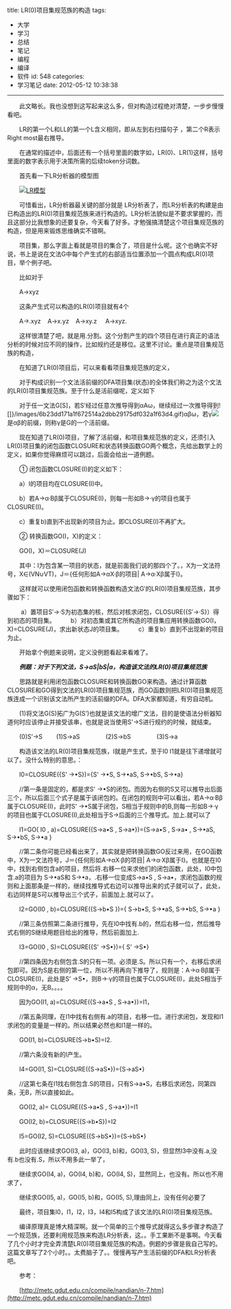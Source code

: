 title: LR(0)项目集规范族的构造
tags:
  - 大学
  - 学习
  - 总结
  - 笔记
  - 编程
  - 编译
  - 软件
id: 548
categories:
  - 学习笔记
date: 2012-05-12 10:38:38
---

　　此文略长。我也没想到这写起来这么多，但对构造过程绝对清楚，一步步慢慢看吧。

　　LR的第一个L和LL的第一个L含义相同，即从左到右扫描句子 ，第二个R表示Right most最右推导。

　　在通常的描述中，后面还有一个括号里面的数字如，LR(0)、LR(1)这样，括号里面的数字表示用于决策所需的后续token分词数。

　　首先看一下LR分析器的模型图

　　[![](/images/ "LR模型")](http://leaverimage.b0.upaiyun.com/21392_o.jpg)

　　可惜看出，LR分析器最关键的部分就是 LR分析表了，而LR分析表的构建是由已构造出的LR(0)项目集规范族来进行构造的。LR分析法貌似是不要求掌握的，而且这部分比我想象的还要复杂，今天看了好多。才勉强搞清楚这个项目集规范族的构造，但是用来锻炼思维确实不错啊。

　　项目集，那么字面上看就是项目的集合了，项目是什么呢。这个也确实不好说，书上是说在文法G中每个产生式的右部适当位置添加一个圆点构成LR(0)项目，举个例子吧。

　　比如对于

　　A-&gt;xyz

　　这条产生式可以构造的LR(0)项目就有4个

　　A-&gt;.xyz    A-&gt;x.yz    A-&gt;xy.z     A-&gt;xyz.

　　这样很清楚了吧，就是用.分割。这个分割产生的四个项目在进行真正的语法分析的时候对应不同的操作，比如规约还是移位。这里不讨论。重点是项目集规范族的构造，

　　在知道了LR(0)项目后，可以来看看项目集规范族的定义，

　　对于构成识别一个文法活前缀的DFA项目集(状态)的全体我们称之为这个文法的LR(0)项目集规范族。至于什么是活前缀呢，定义如下

　　对于任一文法G[S]，若S’经过任意次推导得到αAω，继续经过一次推导得到![]}/images/6b23dd171a1f672514a2dbb29175df032a1f63d4.gif)αβω，若γ![](/images/)是αβ的前缀，则称γ是G的一个活前缀。

　　现在知道了LR(0)项目，了解了活前缀，和项目集规范族的定义，还须引入LR(0)项目集的闭包函数CLOSURE和状态转换函数GO两个概念，先给出数学上的定义，如果你觉得麻烦可以跳过，后面会给出一道例题。

　　① 闭包函数CLOSURE(I)的定义如下：

　　a）I的项目均在CLOSURE(I)中。

　　b）若A→α·Bβ属于CLOSURE(I)，则每一形如B→·γ的项目也属于CLOSURE(I)。

　　c）重复b)直到不出现新的项目为止。即CLOSURE(I)不再扩大。

　　② 转换函数GO(I，X)的定义：

　　GO(I，X)＝CLOSURE(J)

　　其中：I为包含某一项目的状态，就是前面我们说的那四个了。，X为一文法符号，X∈(VN∪VT)，J＝{任何形如A→αX·β的项目| A→α·Xβ属于I}。

　　这样就可以使用闭包函数和转换函数构造文法G′的LR(0)项目集规范族，其步骤如下：

　　  a）置项目S′→·S为初态集的核，然后对核求闭包，CLOSURE({S′→·S}）得到初态的项目集。
　　  b）对初态集或其它所构造的项目集应用转换函数GO(I，X)=CLOSURE(J)，求出新状态J的项目集。
　　  c）重复b）直到不出现新的项目为止。

　　开始拿个例题来说明，定义没例题看起来看难了。

　　**_例题：对于下列文法，S→aS|bS|a，构造该文法的LR(0)项目集规范族_**

　　思路就是利用闭包函数CLOSURE和转换函数GO来构造。通过计算函数CLOSURE和GO得到文法的LR(0)项目集规范族，而GO函数则把LR(0)项目集规范族连成一个识别该文法所产生的活前缀的DFA。DFA大家都知道，有穷自动机。

　　(1)将文法G(S)拓广为G(S’)也就是该文法的增广文法，目的是使语法分析器知道何时应该停止并接受该串，也就是说当使用S'-&gt;S进行规约的时候，就结束。

　　(0)S’→S
　　(1)S→aS　　
　　(2)S→bS　　
　　(3)S→a

　　构造该文法的LR(0)项目集规范族，I就是产生式，至于I0 I1就是往下递增就可以了。没什么特别的意思。：

　　I0=CLOSURE({S' →•S})={S’ →•S, S→•aS, S→•bS, S→•a}

　　//第一条是固定的，都是求S' →•S的闭包。而因为右侧的S又可以推导出后面三个，所以后面三个式子是属于该闭包的。在闭包的规则中可以看出，若A→α·Bβ属于CLOSURE(I)，此时S' →•S属于闭包，S相当于规则中的B,则每一形如B→·γ的项目也属于CLOSURE(I),此处相当于S-&gt;后面的三个推导式。加上.就可以了

　　I1=GO( I0 , a)=CLOSURE({S→a•S , S→a•})={S→a•S , S→a• , S→•aS, S→•bS, S→•a }

　　//第二条你可能已经看出来了，其实就是把转换函数GO反过来用，在GO函数中，X为一文法符号，J＝{任何形如A→αX·β的项目| A→α·Xβ属于I}。也就是在I0中，找到右侧包含a的项目，然后将.右移一位来求他们的闭包函数，此处，I0中包含.a的项目为 S→•aS和 S→•a，.右移一位变成S→a•S , S→a•，求闭包函数的规则和上面那条是一样的，继续找推导式右边可以推导出来的式子就可以了，此处，右边同样是S可以推导出三个式子，前面加上.就可以了。

　　I2=GO(I0 , b)=CLOSURE({S→b•S })={ S→b•S, S→•aS, S→•bS, S→•a }

　　//第三条仿照第二条进行推导，先在I0中找有.b的，然后右移一位，然后推导式右侧的S继续用题目给出的推导，然后前面加上.

　　I3=GO(I0 , S)=CLOSURE({S’ →S•})={ S’ →S•}

　　//第四条因为右侧包含.S的只有一项。必须是.S。所以只有一个，右移后求闭包即可。因为S是右侧的第一位，所以不用再向下推导了，规则是：A→α·Bβ属于CLOSURE(I)，此处是S’ →S•，则B→·γ的项目也属于CLOSURE(I)，此处S相当于规则中的α，无B。。。。

　　因为GO(I1, a)=CLOSURE({S→a•S , S→a•})=I1，

　　//第五条同理，在I1中找有右侧有.a的项目，右移一位。进行求闭包，发现和I1求闭包的变量是一样的。所以结果必然也和I1是一样的。

　　GO(I1, b)=CLOSURE(S→b•S)=I2.

　　//第六条没有新的I产生。

　　I4=GO(I1, S)=CLOSURE({S→aS•})={S→aS•}

　　//这第七条在I1找右侧包含.S的项目，只有S→a•S，右移后求闭包，同第四条，无B，所以直接如此。

　　GO(I2, a)= CLOSURE({S→a•S , S→a•})=I1

　　GO(I2, b)=CLOSURE({S→b•S})=I2

　　I5=GO(I2, S)=CLOSURE({S→bS•})={S→bS•}

　　此时应该继续求GO(I3, a)，GO(I3, b)和，GO(I3, S)，但显然I3中没有.a,没有.b也没有.S，所以不用多此一举了，

　　继续求GO(I4, a)，GO(I4, b)和，GO(I4, S)，显然同上，也没有。所以也不用求了，

　　继续求GO(I5, a)，GO(I5, b)和，GO(I5, S),理由同上，没有任何必要了

　　最终，项目集I0，I1，I2，I3，I4和I5构成了该文法的LR(0)项目集规范族。

　　编译原理真是博大精深啊。就一个简单的三个推导式就得这么多步骤才构造了一个规范族，还要利用规范族来构造LR分析表，这。。手工果断不是事啊。今天看了几个小时才完全弄清楚LR(0)项目集规范族的构造。例题的步骤是我自己写的。这篇文章写了2个小时。。太费脑子了。。慢慢再写产生活前缀的DFA和LR分析表吧。

　　参考：

　　[http://metc.gdut.edu.cn/compile/nandian/n-7.htm](http://metc.gdut.edu.cn/compile/nandian/n-7.htm)
